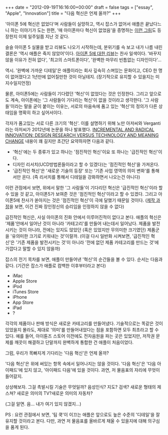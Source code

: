 +++
date = "2012-09-19T16:16:00+00:00"
draft = false
tags = ["essay", "Apple", "Innovation"]
title = "다음 혁신은 언제 올까?"
+++
<p>'아이폰 5에 혁신은 없었다'며 사람들이 실망하고, 역시 잡스가 없어서 애플은 끝났다느니 하는 이야기가 도는 한편, '매 아이폰마다 혁신이 없었음'을 증명하는 <a href="http://clien.career.co.kr/cs2/bbs/board.php?bo_table=park&amp;wr_id=15161679">이런 그림</a>도 등장한지 이제 일주일쯤 지난 것 같다.</p>&#13;
<p>슬슬 아이폰 5 실물을 받고 리뷰도 나오기 시작하는데, 분위기를 슥 보고 내가 나름 내린 결론은 '역시 애플은 죽지 않았어'이다. <a href="http://clien.career.co.kr/cs2/bbs/board.php?bo_table=news&amp;wr_id=1504892">아이폰 5에 대한 리뷰</a>는 찬사 일색이다. '바꾸지 않을 이유가 전혀 없다', '최고의 스마트폰이다', '완벽한 마무리 빈틈없는 디자인이다'...</p>&#13;
<p>역시. '완벽에 가까운 디테일'은 애플이라는 회사 깊숙히 스며있는 문화이고, CEO 한 명이 없어졌다고 1년만에 없어질만한 것이 아닐테지. (장기적으로 유지할 수 있을지는 미지수일지언정)</p>&#13;
<p>물론, 아이폰5에는 사람들이 기다렸던 '혁신'이 없었다는 것은 인정한다. 그리고 앞으로도 계속, 아이폰에는 '그 사람들이 기다리는 혁신'이 없을 것이라고 생각한다. '그 사람들'이라는 말을 굳이 붙이는 이유는, 서로의 마음속에 품고 있는 '혁신'의 정의가 다른 상태임을 명확히 하고 싶어서이다.</p>&#13;
<p>각자가 품고있는 서로 다른 크기의 '혁신'. 이를 설명하기 위해 노만 아저씨와 Verganti라는 아저씨가 2012년에 논문을 하나 발표했다. <a href="http://jnd.org/dn.mss/Norman%20%26%20Verganti.%20Design%20Research%20%26%20Innovation-18%20Mar%202012.pdf">INCREMENTAL AND RADICAL INNOVATION: DESIGN RESEARCH VERSUS TECHNOLOGY AND MEANING CHANGE</a> 내용이 꽤 길지만 초간단 요약하자면 다음과 같다.</p>&#13;
<ul><li>'혁신'에는 두 종류가 있고 하나는 '점진적인 혁신'이요 또 하나는 '급진적인 혁신'이다.</li>&#13;
<li>디자인 리서치(UCD방법론들이라고 할 수 있겠다)는 '점진적인 혁신'을 가져온다.</li>&#13;
<li>'급진적인 혁신'은 '새로운 기술의 등장' 또는 '기존 사업 영역의 의미 변화'를 통해서만 온다. (즉 리서치를 통해서 디테일을 강화하면서 나오는건 아니다)</li>&#13;
</ul><p>이런 관점에서 보면, 위에서 말한 '그 사람들'이 기다리던 혁신은 '급진적인 혁신'이라 할 수 있을 것 같고, 아이폰5가 보여준 것은 '점진적인 혁신'이라고 할 수 있겠다. 그리고 아이폰5에 찬사가 쏟아지는 것은 '점진적인 혁신'이 극에 달했기 때문일 것이다. (<a href="http://www.youtube.com/watch?v=dSpU_xy3Hhg">제작 과정</a>을 보면, 이건 진짜 장인정신의 승리임을 인정하지 않을 수 없다)</p>&#13;
<p>급진적인 혁신은, 사실 아이폰의 진화 안에서 이루어진적이 없다고 본다. 애플의 혁신은 '제품'안에서 일어난 것이 아니라 '카테고리'를 만들어 내는데서 일어났다. 제품을 발전시키는 것이 아니라, 전에는 있지도 않았던 (혹은 있었지만 무의미한 크기였던) 제품군을 '유의미한 크기로 키워내는 것'이랄까. (이걸 다시 일반화 시켜보면, '급진적인 혁신'은 '기존 제품을 발전시키는 것'이 아니라 '전에 없던 제품 카테고리를 만드는 것'에 가깝다고 말할 수 있지 않을까)</p>&#13;
<p>잡스의 전기 목차를 보면, 애플이 만들어낸 '혁신'의 순간들을 볼 수 있다. 순서는 다음과 같다. (기간은 잡스가 애플로 컴백한 이후부터라고 본다)</p>&#13;
<ul><li>iMac</li>&#13;
<li>Apple Store</li>&#13;
<li>iPod</li>&#13;
<li>iTunes Store</li>&#13;
<li>iPhone</li>&#13;
<li>App Store</li>&#13;
<li>iPad</li>&#13;
<li>?</li>&#13;
</ul><p>각각의 제품이나 판매 방식은 새로운 카테고리를 만들어냈다. 기술적으로는 똑같은 것이 있었을지 몰라도, 제대로 '의미'를 만들어내었다는 점을 포함하면 모두 최초라고 할 수 있다. 예를 들어, 아이튠즈 스토어 이전에도 전자음원을 파는 곳은 있었지만, 저작권 문제를 깨끗이 해결하고 단말까지 완벽하게 통합한 건 애플이 처음이었다.</p>&#13;
<p>그럼, 우리가 목빠지게 기다리는 '다음 혁신'은 언제 올까?</p>&#13;
<p>'다음 혁신'은 위에 써있는 항목 속에서 일어나지는 않을 것이다. '다음 혁신'은 '다음 아이패드'에 있지 않고, '아이패드 다음'에 있을 것이다. 과연, 저 물음표의 자리에 무엇이 들어갈지.</p>&#13;
<p>상상해보자. 그걸 촉발시킬 기술은 무엇일까? 음성인식? 지도? 검색? 새로운 형태의 제스쳐? 새로운 의미의 TV?새로운 의미의 자동차?</p>&#13;
<p>(그걸 알면. 음... 내가 여기 있지 않겠지...)</p>&#13;
<p>PS : 요런 관점에서 보면, '팀 쿡'이 이끄는 애플은 앞으로도 높은 수준의 '디테일'을 잘 유지할 것이라고 본다. 다만, 과연 저 물음표를 올바르게 채울 수 있을지에 대해 의구심을 품게 된다.</p> 